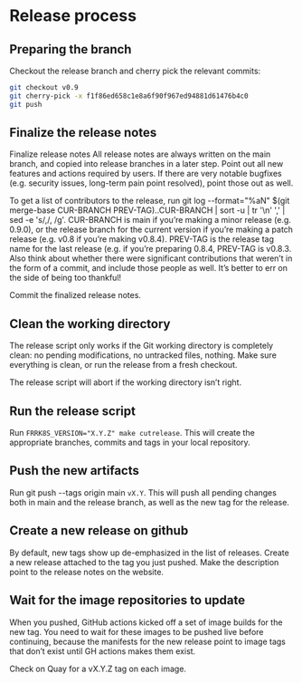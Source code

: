 # Release process

## Preparing the branch

Checkout the release branch and cherry pick the relevant commits:

```bash
git checkout v0.9
git cherry-pick -x f1f86ed658c1e8a6f90f967ed94881d61476b4c0
git push
```

## Finalize the release notes

Finalize release notes
All release notes are always written on the main branch, and copied into release branches in a later step. Point out all new features and actions required by users. If there are very notable bugfixes (e.g. security issues, long-term pain point resolved), point those out as well.

To get a list of contributors to the release, run git log --format="%aN" $(git merge-base CUR-BRANCH PREV-TAG)..CUR-BRANCH | sort -u | tr '\n' ',' | sed -e 's/,/, /g'. CUR-BRANCH is main if you’re making a minor release (e.g. 0.9.0), or the release branch for the current version if you’re making a patch release (e.g. v0.8 if you’re making v0.8.4). PREV-TAG is the release tag name for the last release (e.g. if you’re preparing 0.8.4, PREV-TAG is v0.8.3. Also think about whether there were significant contributions that weren’t in the form of a commit, and include those people as well. It’s better to err on the side of being too thankful!

Commit the finalized release notes.

## Clean the working directory

The release script only works if the Git working directory is completely clean: no pending modifications, no untracked files, nothing. Make sure everything is clean, or run the release from a fresh checkout.

The release script will abort if the working directory isn’t right.

## Run the release script
Run `FRRK8S_VERSION="X.Y.Z" make cutrelease`. This will create the appropriate branches, commits and tags in your local repository.

## Push the new artifacts
Run git push --tags origin main `vX.Y`. This will push all pending changes both in main and the release branch, as well as the new tag for the release.

## Create a new release on github
By default, new tags show up de-emphasized in the list of releases. Create a new release attached to the tag you just pushed. Make the description point to the release notes on the website.

## Wait for the image repositories to update
When you pushed, GitHub actions kicked off a set of image builds for the new tag. You need to wait for these images to be pushed live before continuing, because the manifests for the new release point to image tags that don’t exist until GH actions makes them exist.

Check on Quay for a vX.Y.Z tag on each image.
